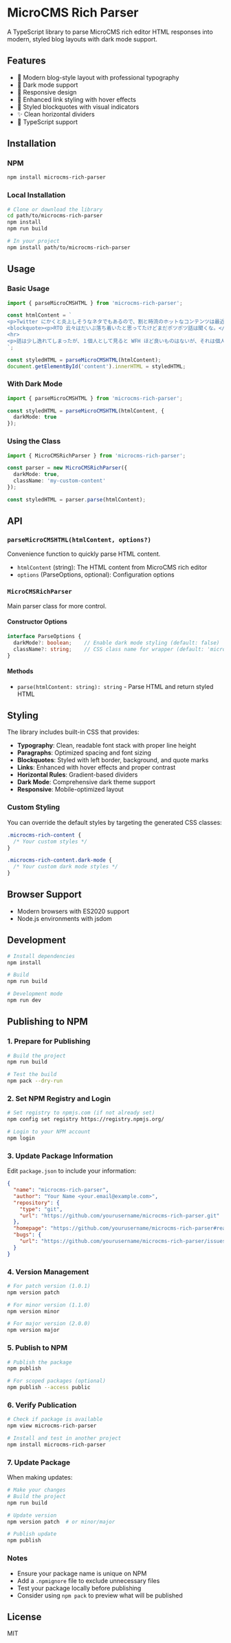 # MicroCMS Rich Parser

A TypeScript library to parse MicroCMS rich editor HTML responses into modern, styled blog layouts with dark mode support.

## Features

- 🎨 Modern blog-style layout with professional typography
- 🌙 Dark mode support
- 📱 Responsive design
- 🔗 Enhanced link styling with hover effects
- 💬 Styled blockquotes with visual indicators
- ✨ Clean horizontal dividers
- 🎯 TypeScript support

## Installation

### NPM

```bash
npm install microcms-rich-parser
```

### Local Installation

```bash
# Clone or download the library
cd path/to/microcms-rich-parser
npm install
npm run build

# In your project
npm install path/to/microcms-rich-parser
```

## Usage

### Basic Usage

```typescript
import { parseMicroCMSHTML } from 'microcms-rich-parser';

const htmlContent = `
<p>Twitter にかくと炎上しそうなネタでもあるので、割と時流のホットなコンテンツは最近 Bluesky に自分の意見やスタンスを書いていることが多い。</p>
<blockquote><p>RTO 云々はだいぶ落ち着いたと思ってたけどまだポツポツ話は聞くな。</p></blockquote>
<hr>
<p>話は少し逸れてしまったが、１個人として見ると WFH ほど良いものはないが、それは個人最適の話であって全体最適で見るとまた話は違ってくるのだろうと思う。</p>
`;

const styledHTML = parseMicroCMSHTML(htmlContent);
document.getElementById('content').innerHTML = styledHTML;
```

### With Dark Mode

```typescript
import { parseMicroCMSHTML } from 'microcms-rich-parser';

const styledHTML = parseMicroCMSHTML(htmlContent, {
  darkMode: true
});
```

### Using the Class

```typescript
import { MicroCMSRichParser } from 'microcms-rich-parser';

const parser = new MicroCMSRichParser({
  darkMode: true,
  className: 'my-custom-content'
});

const styledHTML = parser.parse(htmlContent);
```

## API

### `parseMicroCMSHTML(htmlContent, options?)`

Convenience function to quickly parse HTML content.

- `htmlContent` (string): The HTML content from MicroCMS rich editor
- `options` (ParseOptions, optional): Configuration options

### `MicroCMSRichParser`

Main parser class for more control.

#### Constructor Options

```typescript
interface ParseOptions {
  darkMode?: boolean;    // Enable dark mode styling (default: false)
  className?: string;    // CSS class name for wrapper (default: 'microcms-rich-content')
}
```

#### Methods

- `parse(htmlContent: string): string` - Parse HTML and return styled HTML

## Styling

The library includes built-in CSS that provides:

- **Typography**: Clean, readable font stack with proper line height
- **Paragraphs**: Optimized spacing and font sizing
- **Blockquotes**: Styled with left border, background, and quote marks
- **Links**: Enhanced with hover effects and proper contrast
- **Horizontal Rules**: Gradient-based dividers
- **Dark Mode**: Comprehensive dark theme support
- **Responsive**: Mobile-optimized layout

### Custom Styling

You can override the default styles by targeting the generated CSS classes:

```css
.microcms-rich-content {
  /* Your custom styles */
}

.microcms-rich-content.dark-mode {
  /* Your custom dark mode styles */
}
```

## Browser Support

- Modern browsers with ES2020 support
- Node.js environments with jsdom

## Development

```bash
# Install dependencies
npm install

# Build
npm run build

# Development mode
npm run dev
```

## Publishing to NPM

### 1. Prepare for Publishing

```bash
# Build the project
npm run build

# Test the build
npm pack --dry-run
```

### 2. Set NPM Registry and Login

```bash
# Set registry to npmjs.com (if not already set)
npm config set registry https://registry.npmjs.org/

# Login to your NPM account
npm login
```

### 3. Update Package Information

Edit `package.json` to include your information:

```json
{
  "name": "microcms-rich-parser",
  "author": "Your Name <your.email@example.com>",
  "repository": {
    "type": "git",
    "url": "https://github.com/yourusername/microcms-rich-parser.git"
  },
  "homepage": "https://github.com/yourusername/microcms-rich-parser#readme",
  "bugs": {
    "url": "https://github.com/yourusername/microcms-rich-parser/issues"
  }
}
```

### 4. Version Management

```bash
# For patch version (1.0.1)
npm version patch

# For minor version (1.1.0)
npm version minor

# For major version (2.0.0)
npm version major
```

### 5. Publish to NPM

```bash
# Publish the package
npm publish

# For scoped packages (optional)
npm publish --access public
```

### 6. Verify Publication

```bash
# Check if package is available
npm view microcms-rich-parser

# Install and test in another project
npm install microcms-rich-parser
```

### 7. Update Package

When making updates:

```bash
# Make your changes
# Build the project
npm run build

# Update version
npm version patch  # or minor/major

# Publish update
npm publish
```

### Notes

- Ensure your package name is unique on NPM
- Add a `.npmignore` file to exclude unnecessary files
- Test your package locally before publishing
- Consider using `npm pack` to preview what will be published

## License

MIT